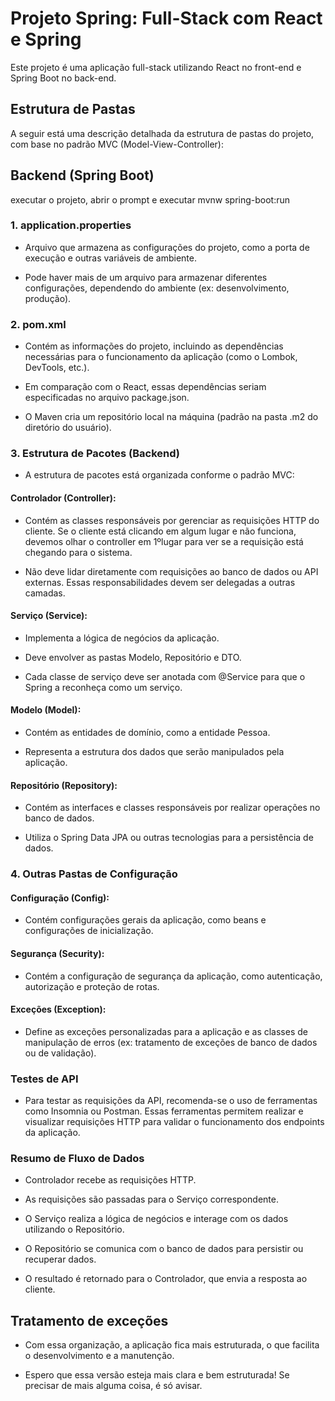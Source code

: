 # Projeto Spring: Full-Stack com React e Spring
Este projeto é uma aplicação full-stack utilizando React no front-end e Spring Boot no back-end.

## Estrutura de Pastas
A seguir está uma descrição detalhada da estrutura de pastas do projeto, com base no padrão MVC (Model-View-Controller):

## Backend (Spring Boot)
executar o projeto, abrir o prompt e executar mvnw spring-boot:run

### 1. application.properties
- Arquivo que armazena as configurações do projeto, como a porta de execução e outras variáveis de ambiente.

- Pode haver mais de um arquivo para armazenar diferentes configurações, dependendo do ambiente (ex: desenvolvimento, produção).

### 2. pom.xml
- Contém as informações do projeto, incluindo as dependências necessárias para o funcionamento da aplicação (como o Lombok, DevTools, etc.).

- Em comparação com o React, essas dependências seriam especificadas no arquivo package.json.

- O Maven cria um repositório local na máquina (padrão na pasta .m2 do diretório do usuário).

### 3. Estrutura de Pacotes (Backend)
- A estrutura de pacotes está organizada conforme o padrão MVC:

#### Controlador (Controller):

- Contém as classes responsáveis por gerenciar as requisições HTTP do cliente. Se o cliente está clicando em algum lugar e não funciona, devemos olhar o controller em 1ºlugar para ver se a requisição está chegando para o sistema.

- Não deve lidar diretamente com requisições ao banco de dados ou API externas. Essas responsabilidades devem ser delegadas a outras camadas.

#### Serviço (Service):

- Implementa a lógica de negócios da aplicação.

- Deve envolver as pastas Modelo, Repositório e DTO.

- Cada classe de serviço deve ser anotada com @Service para que o Spring a reconheça como um serviço.

#### Modelo (Model):

- Contém as entidades de domínio, como a entidade Pessoa.

- Representa a estrutura dos dados que serão manipulados pela aplicação.

#### Repositório (Repository):

- Contém as interfaces e classes responsáveis por realizar operações no banco de dados.

- Utiliza o Spring Data JPA ou outras tecnologias para a persistência de dados.

### 4. Outras Pastas de Configuração
#### Configuração (Config):

- Contém configurações gerais da aplicação, como beans e configurações de inicialização.

#### Segurança (Security):

- Contém a configuração de segurança da aplicação, como autenticação, autorização e proteção de rotas.

#### Exceções (Exception):

- Define as exceções personalizadas para a aplicação e as classes de manipulação de erros (ex: tratamento de exceções de banco de dados ou de validação).

### Testes de API
- Para testar as requisições da API, recomenda-se o uso de ferramentas como Insomnia ou Postman. Essas ferramentas permitem realizar e visualizar requisições HTTP para validar o funcionamento dos endpoints da aplicação.

### Resumo de Fluxo de Dados
- Controlador recebe as requisições HTTP.

- As requisições são passadas para o Serviço correspondente.

- O Serviço realiza a lógica de negócios e interage com os dados utilizando o Repositório.

- O Repositório se comunica com o banco de dados para persistir ou recuperar dados.

- O resultado é retornado para o Controlador, que envia a resposta ao cliente.

## Tratamento de exceções


- Com essa organização, a aplicação fica mais estruturada, o que facilita o desenvolvimento e a manutenção.

- Espero que essa versão esteja mais clara e bem estruturada! Se precisar de mais alguma coisa, é só avisar.
